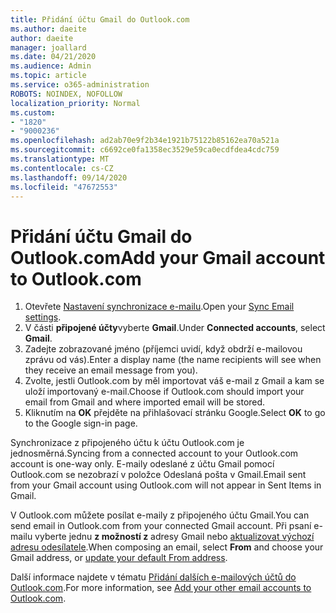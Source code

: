 ```yaml
---
title: Přidání účtu Gmail do Outlook.com
ms.author: daeite
author: daeite
manager: joallard
ms.date: 04/21/2020
ms.audience: Admin
ms.topic: article
ms.service: o365-administration
ROBOTS: NOINDEX, NOFOLLOW
localization_priority: Normal
ms.custom:
- "1820"
- "9000236"
ms.openlocfilehash: ad2ab70e9f2b34e1921b75122b85162ea70a521a
ms.sourcegitcommit: c6692ce0fa1358ec3529e59ca0ecdfdea4cdc759
ms.translationtype: MT
ms.contentlocale: cs-CZ
ms.lasthandoff: 09/14/2020
ms.locfileid: "47672553"
---
```

# <a name="add-your-gmail-account-to-outlookcom"></a><span data-ttu-id="d6bba-102">Přidání účtu Gmail do Outlook.com</span><span class="sxs-lookup"><span data-stu-id="d6bba-102">Add your Gmail account to Outlook.com</span></span>

1. <span data-ttu-id="d6bba-103">Otevřete [Nastavení synchronizace e-mailu](https://go.microsoft.com/fwlink/?linkid=875264).</span><span class="sxs-lookup"><span data-stu-id="d6bba-103">Open your [Sync Email settings](https://go.microsoft.com/fwlink/?linkid=875264).</span></span>
2. <span data-ttu-id="d6bba-104">V části **připojené účty**vyberte **Gmail**.</span><span class="sxs-lookup"><span data-stu-id="d6bba-104">Under **Connected accounts**, select **Gmail**.</span></span>
3. <span data-ttu-id="d6bba-105">Zadejte zobrazované jméno (příjemci uvidí, když obdrží e-mailovou zprávu od vás).</span><span class="sxs-lookup"><span data-stu-id="d6bba-105">Enter a display name (the name recipients will see when they receive an email message from you).</span></span>
4. <span data-ttu-id="d6bba-106">Zvolte, jestli Outlook.com by měl importovat váš e-mail z Gmail a kam se uloží importovaný e-mail.</span><span class="sxs-lookup"><span data-stu-id="d6bba-106">Choose if Outlook.com should import your email from Gmail and where imported email will be stored.</span></span>
5. <span data-ttu-id="d6bba-107">Kliknutím na **OK** přejděte na přihlašovací stránku Google.</span><span class="sxs-lookup"><span data-stu-id="d6bba-107">Select **OK** to go to the Google sign-in page.</span></span>

<span data-ttu-id="d6bba-108">Synchronizace z připojeného účtu k účtu Outlook.com je jednosměrná.</span><span class="sxs-lookup"><span data-stu-id="d6bba-108">Syncing from a connected account to your Outlook.com account is one-way only.</span></span> <span data-ttu-id="d6bba-109">E-maily odeslané z účtu Gmail pomocí Outlook.com se nezobrazí v položce Odeslaná pošta v Gmail.</span><span class="sxs-lookup"><span data-stu-id="d6bba-109">Email sent from your Gmail account using Outlook.com will not appear in Sent Items in Gmail.</span></span>

<span data-ttu-id="d6bba-110">V Outlook.com můžete posílat e-maily z připojeného účtu Gmail.</span><span class="sxs-lookup"><span data-stu-id="d6bba-110">You can send email in Outlook.com from your connected Gmail account.</span></span> <span data-ttu-id="d6bba-111">Při psaní e-mailu vyberte jednu **z možností z** adresy Gmail nebo [aktualizovat výchozí adresu odesílatele](https://go.microsoft.com/fwlink/?linkid=875264).</span><span class="sxs-lookup"><span data-stu-id="d6bba-111">When composing an email, select **From** and choose your Gmail address, or [update your default From address](https://go.microsoft.com/fwlink/?linkid=875264).</span></span>

<span data-ttu-id="d6bba-112">Další informace najdete v tématu [Přidání dalších e-mailových účtů do Outlook.com](https://support.office.com/article/c5224df4-5885-4e79-91ba-523aa743f0ba?wt.mc_id=Office_Outlook_com_Alchemy).</span><span class="sxs-lookup"><span data-stu-id="d6bba-112">For more information, see [Add your other email accounts to Outlook.com](https://support.office.com/article/c5224df4-5885-4e79-91ba-523aa743f0ba?wt.mc_id=Office_Outlook_com_Alchemy).</span></span>